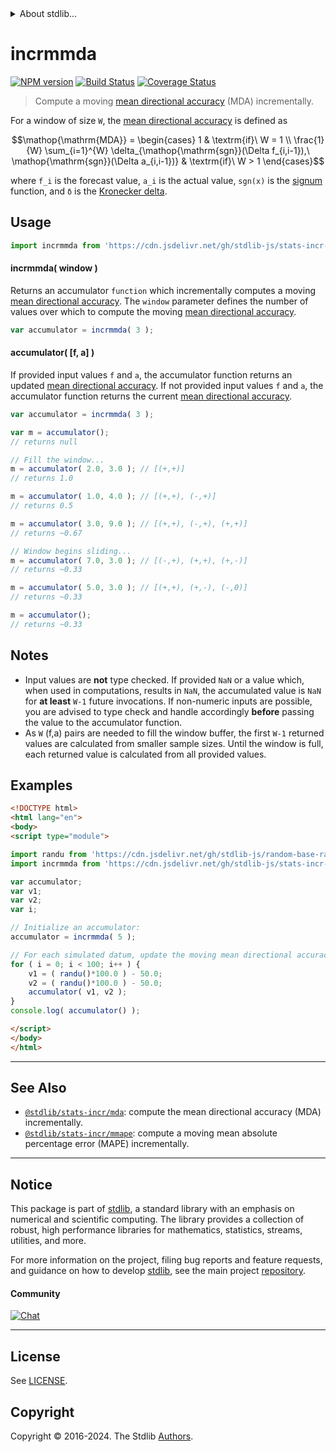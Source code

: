 <!--

@license Apache-2.0

Copyright (c) 2018 The Stdlib Authors.

Licensed under the Apache License, Version 2.0 (the "License");
you may not use this file except in compliance with the License.
You may obtain a copy of the License at

   http://www.apache.org/licenses/LICENSE-2.0

Unless required by applicable law or agreed to in writing, software
distributed under the License is distributed on an "AS IS" BASIS,
WITHOUT WARRANTIES OR CONDITIONS OF ANY KIND, either express or implied.
See the License for the specific language governing permissions and
limitations under the License.

-->


<details>
  <summary>
    About stdlib...
  </summary>
  <p>We believe in a future in which the web is a preferred environment for numerical computation. To help realize this future, we've built stdlib. stdlib is a standard library, with an emphasis on numerical and scientific computation, written in JavaScript (and C) for execution in browsers and in Node.js.</p>
  <p>The library is fully decomposable, being architected in such a way that you can swap out and mix and match APIs and functionality to cater to your exact preferences and use cases.</p>
  <p>When you use stdlib, you can be absolutely certain that you are using the most thorough, rigorous, well-written, studied, documented, tested, measured, and high-quality code out there.</p>
  <p>To join us in bringing numerical computing to the web, get started by checking us out on <a href="https://github.com/stdlib-js/stdlib">GitHub</a>, and please consider <a href="https://opencollective.com/stdlib">financially supporting stdlib</a>. We greatly appreciate your continued support!</p>
</details>

# incrmmda

[![NPM version][npm-image]][npm-url] [![Build Status][test-image]][test-url] [![Coverage Status][coverage-image]][coverage-url] <!-- [![dependencies][dependencies-image]][dependencies-url] -->

> Compute a moving [mean directional accuracy][mean-directional-accuracy] (MDA) incrementally.

<section class="intro">

For a window of size `W`, the [mean directional accuracy][mean-directional-accuracy] is defined as

<!-- <equation class="equation" label="eq:mean_directional_accuracy" align="center" raw="\operatorname{MDA} = \begin{cases} 1 & \textrm{if}\ W = 1 \\ \frac{1}{W} \sum_{i=1}^{W} \delta_{\operatorname{sgn}(\Delta f_{i,i-1}),\ \operatorname{sgn}(\Delta a_{i,i-1})} & \textrm{if}\ W > 1 \end{cases}" alt="Equation for the mean directional accuracy."> -->

```math
\mathop{\mathrm{MDA}} = \begin{cases} 1 & \textrm{if}\ W = 1 \\ \frac{1}{W} \sum_{i=1}^{W} \delta_{\mathop{\mathrm{sgn}}(\Delta f_{i,i-1}),\ \mathop{\mathrm{sgn}}(\Delta a_{i,i-1})} & \textrm{if}\ W > 1 \end{cases}
```

<!-- <div class="equation" align="center" data-raw-text="\operatorname{MDA} = \begin{cases} 1 & \textrm{if}\ W = 1 \\\frac{1}{W} \sum_{i=1}^{W} \delta_{\operatorname{sgn}(\Delta f_{i,i-1}),\ \operatorname{sgn}(\Delta a_{i,i-1})} & \textrm{if}\ W > 1 \end{cases}" data-equation="eq:mean_directional_accuracy">
    <img src="https://cdn.jsdelivr.net/gh/stdlib-js/stdlib@99730afbace8256ce53cfbc0714c7f3cac92466a/lib/node_modules/@stdlib/stats/incr/mmda/docs/img/equation_mean_directional_accuracy.svg" alt="Equation for the mean directional accuracy.">
    <br>
</div> -->

<!-- </equation> -->

where `f_i` is the forecast value, `a_i` is the actual value, `sgn(x)` is the [signum][@stdlib/math/base/special/signum] function, and `δ` is the [Kronecker delta][@stdlib/math/base/special/kronecker-delta]. 

</section>

<!-- /.intro -->



<section class="usage">

## Usage

```javascript
import incrmmda from 'https://cdn.jsdelivr.net/gh/stdlib-js/stats-incr-mmda@esm/index.mjs';
```

#### incrmmda( window )

Returns an accumulator `function` which incrementally computes a moving [mean directional accuracy][mean-directional-accuracy]. The `window` parameter defines the number of values over which to compute the moving [mean directional accuracy][mean-directional-accuracy].

```javascript
var accumulator = incrmmda( 3 );
```

#### accumulator( \[f, a] )

If provided input values `f` and `a`, the accumulator function returns an updated [mean directional accuracy][mean-directional-accuracy]. If not provided input values `f` and `a`, the accumulator function returns the current [mean directional accuracy][mean-directional-accuracy].

```javascript
var accumulator = incrmmda( 3 );

var m = accumulator();
// returns null

// Fill the window...
m = accumulator( 2.0, 3.0 ); // [(+,+)]
// returns 1.0

m = accumulator( 1.0, 4.0 ); // [(+,+), (-,+)]
// returns 0.5

m = accumulator( 3.0, 9.0 ); // [(+,+), (-,+), (+,+)]
// returns ~0.67

// Window begins sliding...
m = accumulator( 7.0, 3.0 ); // [(-,+), (+,+), (+,-)]
// returns ~0.33

m = accumulator( 5.0, 3.0 ); // [(+,+), (+,-), (-,0)]
// returns ~0.33

m = accumulator();
// returns ~0.33
```

</section>

<!-- /.usage -->

<section class="notes">

## Notes

-   Input values are **not** type checked. If provided `NaN` or a value which, when used in computations, results in `NaN`, the accumulated value is `NaN` for **at least** `W-1` future invocations. If non-numeric inputs are possible, you are advised to type check and handle accordingly **before** passing the value to the accumulator function.
-   As `W` (f,a) pairs are needed to fill the window buffer, the first `W-1` returned values are calculated from smaller sample sizes. Until the window is full, each returned value is calculated from all provided values. 

</section>

<!-- /.notes -->

<section class="examples">

## Examples

<!-- eslint no-undef: "error" -->

```html
<!DOCTYPE html>
<html lang="en">
<body>
<script type="module">

import randu from 'https://cdn.jsdelivr.net/gh/stdlib-js/random-base-randu@esm/index.mjs';
import incrmmda from 'https://cdn.jsdelivr.net/gh/stdlib-js/stats-incr-mmda@esm/index.mjs';

var accumulator;
var v1;
var v2;
var i;

// Initialize an accumulator:
accumulator = incrmmda( 5 );

// For each simulated datum, update the moving mean directional accuracy...
for ( i = 0; i < 100; i++ ) {
    v1 = ( randu()*100.0 ) - 50.0;
    v2 = ( randu()*100.0 ) - 50.0;
    accumulator( v1, v2 );
}
console.log( accumulator() );

</script>
</body>
</html>
```

</section>

<!-- /.examples -->

<!-- Section for related `stdlib` packages. Do not manually edit this section, as it is automatically populated. -->

<section class="related">

* * *

## See Also

-   <span class="package-name">[`@stdlib/stats-incr/mda`][@stdlib/stats/incr/mda]</span><span class="delimiter">: </span><span class="description">compute the mean directional accuracy (MDA) incrementally.</span>
-   <span class="package-name">[`@stdlib/stats-incr/mmape`][@stdlib/stats/incr/mmape]</span><span class="delimiter">: </span><span class="description">compute a moving mean absolute percentage error (MAPE) incrementally.</span>

</section>

<!-- /.related -->

<!-- Section for all links. Make sure to keep an empty line after the `section` element and another before the `/section` close. -->


<section class="main-repo" >

* * *

## Notice

This package is part of [stdlib][stdlib], a standard library with an emphasis on numerical and scientific computing. The library provides a collection of robust, high performance libraries for mathematics, statistics, streams, utilities, and more.

For more information on the project, filing bug reports and feature requests, and guidance on how to develop [stdlib][stdlib], see the main project [repository][stdlib].

#### Community

[![Chat][chat-image]][chat-url]

---

## License

See [LICENSE][stdlib-license].


## Copyright

Copyright &copy; 2016-2024. The Stdlib [Authors][stdlib-authors].

</section>

<!-- /.stdlib -->

<!-- Section for all links. Make sure to keep an empty line after the `section` element and another before the `/section` close. -->

<section class="links">

[npm-image]: http://img.shields.io/npm/v/@stdlib/stats-incr-mmda.svg
[npm-url]: https://npmjs.org/package/@stdlib/stats-incr-mmda

[test-image]: https://github.com/stdlib-js/stats-incr-mmda/actions/workflows/test.yml/badge.svg?branch=v0.2.1
[test-url]: https://github.com/stdlib-js/stats-incr-mmda/actions/workflows/test.yml?query=branch:v0.2.1

[coverage-image]: https://img.shields.io/codecov/c/github/stdlib-js/stats-incr-mmda/main.svg
[coverage-url]: https://codecov.io/github/stdlib-js/stats-incr-mmda?branch=main

<!--

[dependencies-image]: https://img.shields.io/david/stdlib-js/stats-incr-mmda.svg
[dependencies-url]: https://david-dm.org/stdlib-js/stats-incr-mmda/main

-->

[chat-image]: https://img.shields.io/gitter/room/stdlib-js/stdlib.svg
[chat-url]: https://app.gitter.im/#/room/#stdlib-js_stdlib:gitter.im

[stdlib]: https://github.com/stdlib-js/stdlib

[stdlib-authors]: https://github.com/stdlib-js/stdlib/graphs/contributors

[umd]: https://github.com/umdjs/umd
[es-module]: https://developer.mozilla.org/en-US/docs/Web/JavaScript/Guide/Modules

[deno-url]: https://github.com/stdlib-js/stats-incr-mmda/tree/deno
[deno-readme]: https://github.com/stdlib-js/stats-incr-mmda/blob/deno/README.md
[umd-url]: https://github.com/stdlib-js/stats-incr-mmda/tree/umd
[umd-readme]: https://github.com/stdlib-js/stats-incr-mmda/blob/umd/README.md
[esm-url]: https://github.com/stdlib-js/stats-incr-mmda/tree/esm
[esm-readme]: https://github.com/stdlib-js/stats-incr-mmda/blob/esm/README.md
[branches-url]: https://github.com/stdlib-js/stats-incr-mmda/blob/main/branches.md

[stdlib-license]: https://raw.githubusercontent.com/stdlib-js/stats-incr-mmda/main/LICENSE

[mean-directional-accuracy]: https://en.wikipedia.org/wiki/Mean_Directional_Accuracy_%28MDA%29

[@stdlib/math/base/special/signum]: https://github.com/stdlib-js/math-base-special-signum/tree/esm

[@stdlib/math/base/special/kronecker-delta]: https://github.com/stdlib-js/math-base-special-kronecker-delta/tree/esm

<!-- <related-links> -->

[@stdlib/stats/incr/mda]: https://github.com/stdlib-js/stats-incr-mda/tree/esm

[@stdlib/stats/incr/mmape]: https://github.com/stdlib-js/stats-incr-mmape/tree/esm

<!-- </related-links> -->

</section>

<!-- /.links -->
